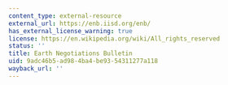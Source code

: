 ```yaml
---
content_type: external-resource
external_url: https://enb.iisd.org/enb/
has_external_license_warning: true
license: https://en.wikipedia.org/wiki/All_rights_reserved
status: ''
title: Earth Negotiations Bulletin
uid: 9adc46b5-ad98-4ba4-be93-54311277a118
wayback_url: ''
---
```

